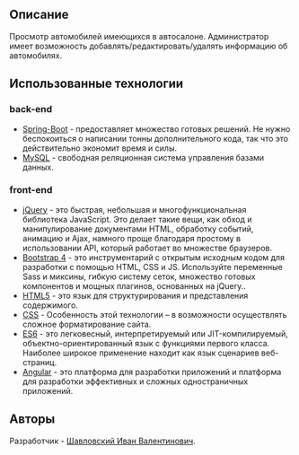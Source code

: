 ## Описание

Просмотр автомобилей имеющихся в автосалоне. Администратор имеет возможность добавлять/редактировать/удалять информацию об автомобилях.

## Использованные технологии 

### back-end
- [Spring-Boot](https://spring.io/projects/spring-boot) - предоставляет множество готовых решений. Не нужно беспокоиться о написании тонны дополнительного кода, так что это действительно экономит время и силы.
- [MySQL](https://www.mysql.com/) - свободная реляционная система управления базами данных.
### front-end
- [jQuery](https://jquery.com/) - это быстрая, небольшая и многофункциональная библиотека JavaScript. Это делает такие вещи, как обход и манипулирование документами HTML, обработку событий, анимацию и Ajax, намного проще благодаря простому в использовании API, который работает во множестве браузеров.
- [Bootstrap 4](https://bootstrap-4.ru/) - это инструментарий с открытым исходным кодом для разработки с помощью HTML, CSS и JS. Используйте переменные Sass и миксины, гибкую систему сеток, множество готовых компонентов и мощных плагинов, основанных на jQuery..
- [HTML5](http://htmlbook.ru/html) - это язык для структурирования и представления содержимого.
- [CSS](http://htmlbook.ru/css) - Особенность этой технологии – в возможности осуществлять сложное форматирование сайта.
- [ES6](http://www.ecma-international.org/ecma-262/6.0/) - это легковесный, интерпретируемый или JIT-компилируемый, объектно-ориентированный язык с функциями первого класса. Наиболее широкое применение находит как язык сценариев веб-страниц.
- [Angular](https://angular.io/) - это платформа для разработки приложений и платформа для разработки эффективных и сложных одностраничных приложений.

## Авторы

Разработчик - [Шавловский Иван Валентинович](https://vk.com/shavlovsky98).

